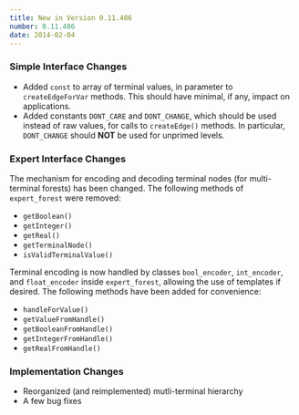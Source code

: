 ```yaml
---
title: New in Version 0.11.486
number: 0.11.486
date: 2014-02-04
---
```


### Simple Interface Changes

* Added ```const``` to array of terminal values,
  in parameter to ```createEdgeForVar``` methods.
  This should have minimal, if any, impact on applications.
* Added constants ```DONT_CARE```
  and ```DONT_CHANGE```,
  which should be used instead of raw values,
  for calls to ```createEdge()``` methods.
  In particular, ```DONT_CHANGE``` should **NOT**
  be used for unprimed levels.

### Expert Interface Changes

The mechanism for encoding and decoding terminal nodes
(for multi-terminal forests) has been changed.
The following methods of ```expert_forest``` were removed:
  * ```getBoolean()```
  * ```getInteger()```
  * ```getReal()```
  * ```getTerminalNode()``` 
  * ```isValidTerminalValue()```

Terminal encoding is now handled by classes ```bool_encoder```,
```int_encoder```, and ```float_encoder```
inside ```expert_forest```, allowing the use of templates if desired.
The following methods have been added for convenience:
  * ```handleForValue()``` 
  * ```getValueFromHandle()``` 
  * ```getBooleanFromHandle()``` 
  * ```getIntegerFromHandle()``` 
  * ```getRealFromHandle()``` 

### Implementation Changes
  * Reorganized (and reimplemented) mutli-terminal hierarchy
  * A few bug fixes

